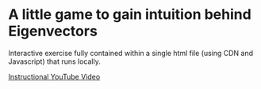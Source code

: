 # A little game to gain intuition behind Eigenvectors

Interactive exercise fully contained within a single html file (using CDN and Javascript) that runs locally.

[Instructional YouTube Video](https://youtu.be/_rmd7PpEITU?si=iVV7ZIP8BsF27Vvk)
